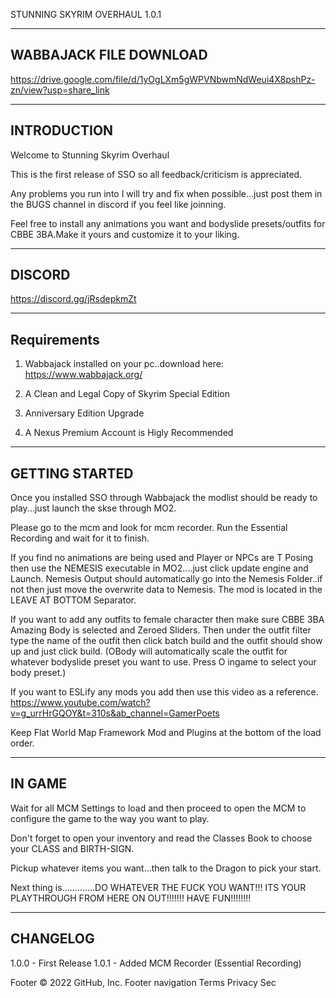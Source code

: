 STUNNING SKYRIM OVERHAUL 1.0.1

------------------------
 WABBAJACK FILE DOWNLOAD
------------------------
https://drive.google.com/file/d/1yOgLXm5gWPVNbwmNdWeui4X8pshPz-zn/view?usp=share_link

------------
INTRODUCTION
------------

Welcome to Stunning Skyrim Overhaul

This is the first release of SSO so all feedback/criticism is appreciated.

Any problems you run into I will try and fix when possible...just post them in the BUGS channel in discord if you feel like joinning.

Feel free to install any animations you want and bodyslide presets/outfits for CBBE 3BA.Make it yours and customize it to your liking.


-------
DISCORD
-------
https://discord.gg/jRsdepkmZt

------------
Requirements
------------

1. Wabbajack installed on your pc..download here: https://www.wabbajack.org/

2. A Clean and Legal Copy of Skyrim Special Edition

3. Anniversary Edition Upgrade

4. A Nexus Premium Account is Higly Recommended

---------------
GETTING STARTED
---------------

Once you installed SSO through Wabbajack the modlist should be ready to play...just launch the skse through MO2.

Please go to the mcm and look for mcm recorder. Run the Essential Recording and wait for it to finish.

If you find no animations are being used and Player or NPCs are T Posing then use the NEMESIS executable in MO2....just click update engine and Launch.
Nemesis Output should automatically go into the Nemesis Folder..if not then just move the overwrite data to Nemesis. The mod is located in the LEAVE AT BOTTOM  Separator.

If you want to add any outfits to female character then make sure CBBE 3BA Amazing Body is selected and Zeroed Sliders.
Then under the outfit filter type the name of the outfit then click batch build and the outfit should show up and just click build.
(OBody will automatically scale the outfit for whatever bodyslide preset you want to use. Press O ingame to select your body preset.)

If you want to ESLify any mods you add then use this video as a reference.
https://www.youtube.com/watch?v=g_urrHrGQOY&t=310s&ab_channel=GamerPoets

Keep Flat World Map Framework Mod and Plugins at the bottom of the load order.

-------
IN GAME
-------

Wait for all MCM Settings to load and then proceed to open the MCM to configure the game to the way you want to play.

Don't forget to open your inventory and read the Classes Book to choose your CLASS and BIRTH-SIGN.
 
Pickup whatever items you want...then talk to the Dragon to pick your start.

Next thing is.............DO WHATEVER THE FUCK YOU WANT!!! ITS YOUR PLAYTHROUGH FROM HERE ON OUT!!!!!!! HAVE FUN!!!!!!!!

---------
CHANGELOG
---------
1.0.0 - First Release
1.0.1 - Added MCM Recorder (Essential Recording)

Footer
© 2022 GitHub, Inc.
Footer navigation
Terms
Privacy
Sec
